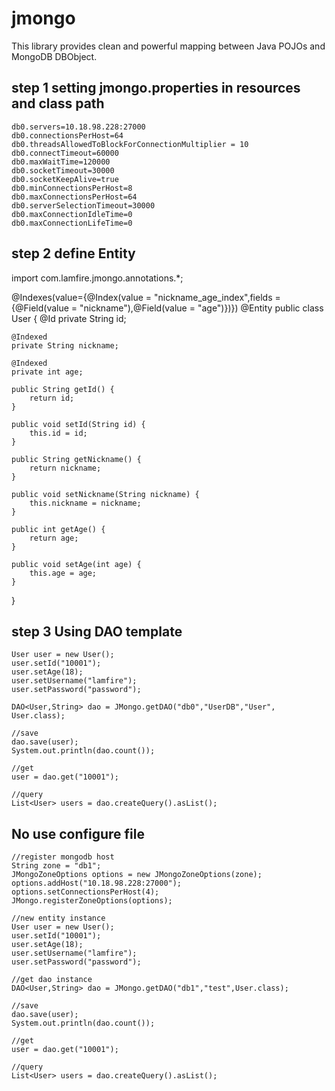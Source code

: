 jmongo
===========
This library provides clean and powerful mapping between Java POJOs and MongoDB DBObject.

step 1 setting jmongo.properties in resources and class path
-----------------------
    db0.servers=10.18.98.228:27000
    db0.connectionsPerHost=64
    db0.threadsAllowedToBlockForConnectionMultiplier = 10
    db0.connectTimeout=60000
    db0.maxWaitTime=120000
    db0.socketTimeout=30000
    db0.socketKeepAlive=true
    db0.minConnectionsPerHost=8
    db0.maxConnectionsPerHost=64
    db0.serverSelectionTimeout=30000
    db0.maxConnectionIdleTime=0
    db0.maxConnectionLifeTime=0


step 2 define Entity
-----------------------

import com.lamfire.jmongo.annotations.*;

@Indexes(value={@Index(value = "nickname_age_index",fields = {@Field(value = "nickname"),@Field(value = "age")})})
@Entity
public class User {
    @Id
    private String id;

    @Indexed
    private String nickname;

    @Indexed
    private int age;

    public String getId() {
        return id;
    }

    public void setId(String id) {
        this.id = id;
    }

    public String getNickname() {
        return nickname;
    }

    public void setNickname(String nickname) {
        this.nickname = nickname;
    }

    public int getAge() {
        return age;
    }

    public void setAge(int age) {
        this.age = age;
    }
}

step 3 Using DAO template
------------------
    User user = new User();
    user.setId("10001");
    user.setAge(18);
    user.setUsername("lamfire");
    user.setPassword("password");

    DAO<User,String> dao = JMongo.getDAO("db0","UserDB","User", User.class);

    //save
    dao.save(user);
    System.out.println(dao.count());

    //get
    user = dao.get("10001");

    //query
    List<User> users = dao.createQuery().asList();

No use configure file
------------------
    //register mongodb host
    String zone = "db1";
    JMongoZoneOptions options = new JMongoZoneOptions(zone);
    options.addHost("10.18.98.228:27000");
    options.setConnectionsPerHost(4);
    JMongo.registerZoneOptions(options);

    //new entity instance
    User user = new User();
    user.setId("10001");
    user.setAge(18);
    user.setUsername("lamfire");
    user.setPassword("password");

    //get dao instance
    DAO<User,String> dao = JMongo.getDAO("db1","test",User.class);

    //save
    dao.save(user);
    System.out.println(dao.count());

    //get
    user = dao.get("10001");

    //query
    List<User> users = dao.createQuery().asList();
